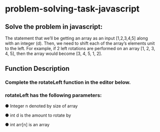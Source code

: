 # problem-solving-task-javascript
## Solve the problem in javascript:
The statement that we’ll be getting an array as an input [1,2,3,4,5] along with
an integer (d). Then, we need to shift each of the array’s elements unit to the
left. For example, if 2 left rotations are performed on an array [1, 2, 3, 4, 5], then
the array would become [3, 4, 5, 1, 2].
## Function Description
### Complete the rotateLeft function in the editor below.
### rotateLeft has the following parameters:
● Integer n denoted by size of array

● int d is the amount to rotate by

● int arr[n] is an array